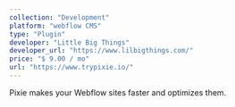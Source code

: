 ```yaml
---
collection: "Development"
platform: "webflow CMS"
type: "Plugin"
developer: "Little Big Things"
developer_url: "https://www.lilbigthings.com/"
price: "$ 9.00 / mo"
url: "https://www.trypixie.io/"
---
```


Pixie makes your Webflow sites faster and optimizes them.
